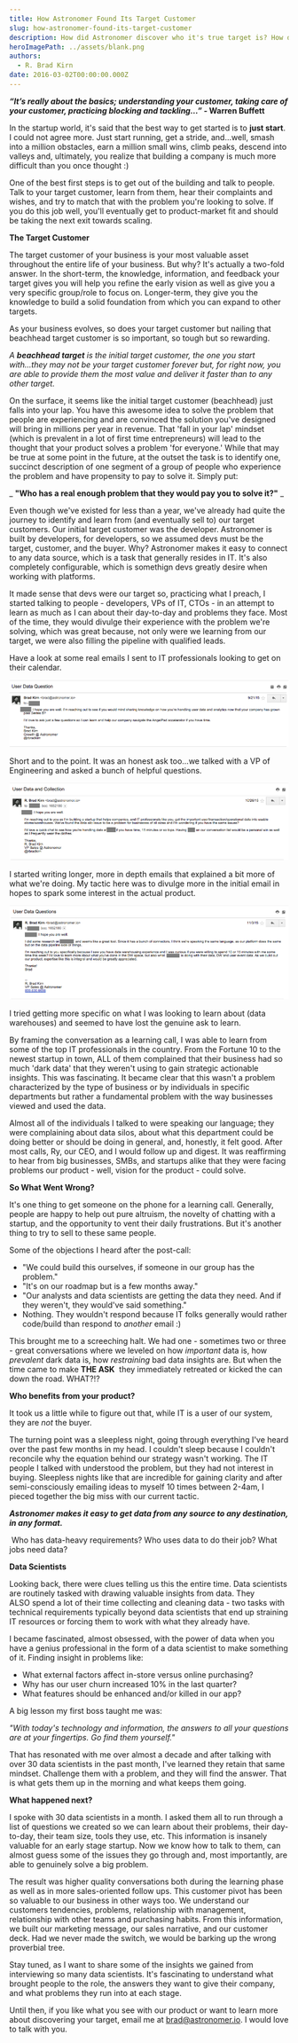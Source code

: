 ```yaml
---
title: How Astronomer Found Its Target Customer
slug: how-astronomer-found-its-target-customer
description: How did Astronomer discover who it's true target is? How did they get on calls with early targets?
heroImagePath: ../assets/blank.png
authors:
  - R. Brad Kirn
date: 2016-03-02T00:00:00.000Z
---
```


 **_“It’s really about the basics; understanding your customer, taking care of your customer, practicing blocking and tackling…” -_ Warren Buffett**

In the startup world, it's said that the best way to get started is to **just start**. I could not agree more. Just start running, get a stride, and...well, smash into&nbsp;a million obstacles, earn&nbsp;a million small wins, climb&nbsp;peaks, descend into valleys and, ultimately, you realize that building a company is much more difficult than you once thought :)

One of the best first steps is to get out of the building and talk to people. Talk to your target customer, learn from them, hear their complaints and wishes, and try to match that with the problem you're looking to solve. If you do this job well, you'll eventually get to product-market fit and should be taking the next exit towards scaling.

**The Target Customer**

The target customer of your business is your most valuable asset throughout the entire life of your business. But why? It's actually a two-fold answer. In the short-term, the knowledge, information, and feedback your target gives you will help you refine the early vision as well as give you a very specific group/role to focus on. Longer-term, they give you the knowledge to build a solid foundation from which you can expand to other targets.

As your business evolves, so does your target customer but nailing that beachhead target customer is so important, so tough but so rewarding.

_A **beachhead target** is the initial target customer, the one you start with...they may not be your target customer forever but, for right now, you are able to provide them the most value and deliver it faster than to any other target._

On the surface, it seems like the initial target&nbsp;customer (beachhead) just falls into your lap. You have this awesome idea to solve the problem that people are experiencing and are convinced the solution you've designed will bring in millions per year in revenue. That 'fall in your lap' mindset (which is prevalent in a lot of first time entrepreneurs) will lead to the thought that your product solves a problem 'for everyone.' While that may be true at some point in the future, at the outset the task is to identify one, succinct description of one segment of a group of people who experience the problem and have propensity to pay to solve it. Simply put:

_ **"Who has a real enough problem that they would pay you to solve it?"** _

Even though we've existed for less than a year, we've already had quite the journey to identify and learn from (and eventually sell to) our target customers. Our initial target customer was the developer. Astronomer is built by developers, for developers, so we assumed devs must be the target, customer, and the buyer. Why?&nbsp;Astronomer makes it easy to connect to any data source, which is a task that generally resides in IT. It's also completely configurable, which is somethign devs greatly desire when working with platforms.

It made sense that devs were our target so, practicing what I preach, I started talking to people - developers, VPs of IT, CTOs - in an attempt to learn as much as I can about their day-to-day and problems they face. Most of the time, they would divulge their experience with the problem we're solving, which was great because, not only were we learning from our target, we were also filling the pipeline with qualified leads.

Have a look at some real emails I sent to IT professionals looking to get on their calendar.&nbsp;

![1.png](../assets/1.png "1.png")

Short and to the point. It was an honest ask too...we talked with a VP of Engineering and asked a bunch of helpful questions.

![2.png](../assets/2.png "2.png")

I started writing longer, more in depth emails that explained a bit more of what we're doing. My tactic here was to divulge more in the initial email in hopes to spark some interest in the actual product.

![3.png](../assets/3.png "3.png")

I tried getting more specific on what I was looking to learn about (data warehouses) and seemed to have lost the genuine ask to learn.

By framing the conversation as a learning call, I was able to learn from some of the top IT professionals in the country. From the Fortune 10 to the newest startup in town, ALL of them complained that their business had so much 'dark data' that they weren't&nbsp;using to gain strategic actionable insights. This was fascinating. It became clear that this wasn't a problem characterized by the type of business or by individuals in specific departments but rather a fundamental problem with the way businesses viewed and used the data.

Almost all of the individuals I talked to were speaking our language; they were complaining about data silos, about what this department could be doing better or should be doing in general, and, honestly, it felt good. After most calls, Ry, our CEO,&nbsp;and I would follow up and digest. It was reaffirming to hear from big businesses, SMBs, and startups alike that they were facing problems our product - well, vision for the product - could solve.&nbsp;

**So What Went Wrong?**

It's one thing to get someone on the phone for a learning call. Generally, people are happy to help out pure altruism, the novelty of chatting with a startup, and the opportunity to vent their daily frustrations. But it's another thing to try to sell to these same people.

Some of the objections I heard after the post-call:

- "We could build this ourselves, if someone in our group has the problem."
- "It's on our roadmap but is a few months away."
- "Our analysts and data scientists are getting the data they need. And if they weren't, they would've said something."
- Nothing. They wouldn't respond because IT folks generally would rather code/build than respond to _another_ email :)

This brought me to a screeching halt. We had one - sometimes two or three - great conversations where we leveled on how _important_ data is, how _prevalent_ dark data is, how _restraining_ bad data insights are.&nbsp;But&nbsp;when the time came to make **THE ASK** &nbsp;they immediately retreated or kicked the can down the road. WHAT?!?&nbsp;

**Who benefits from your product?**

It took us a little while to figure out that, while IT is a user of our system, they are _not_ the buyer.

The turning point was a sleepless night, going through everything I've heard over the past few months in my head. I couldn't sleep because I couldn't reconcile why&nbsp;the&nbsp;equation behind our strategy wasn't working. The IT people I talked with understood the problem, but they had not interest in buying. Sleepless nights like that are incredible for gaining clarity&nbsp;and after semi-consciously emailing ideas to myself 10 times between 2-4am, I pieced together the big miss with our current tactic.

**_Astronomer makes it easy to get data from any source to any destination, in any format._**

&nbsp;Who has data-heavy requirements? Who uses data to do their job? What jobs need data?&nbsp;

**Data Scientists** &nbsp;

Looking back, there were clues telling us this the entire time. Data scientists are routinely tasked with drawing valuable insights from data. They ALSO&nbsp;spend a lot of their time collecting and cleaning data - two tasks with technical requirements typically beyond data scientists that end up straining IT resources or forcing them to work with what they already have.

I became fascinated, almost obsessed, with the power of data when you have a genius professional in the form of a data scientist to make something of it. Finding insight in problems like:&nbsp;

- What external factors affect in-store versus online purchasing?
- Why has our user churn increased 10% in the last quarter?
- What features should be enhanced and/or killed in our app?

A big lesson my first boss taught me was:

_"With today's technology and information, the answers to all your questions are at your fingertips. Go find them yourself."_

That has resonated with me over almost a decade and after talking with over 30 data scientists in the past month, I've learned they retain that same mindset. Challenge them with a problem, and they will find the answer. That is what gets them up in the morning and what keeps them going.

**What happened next?**

I spoke&nbsp;with 30 data scientists in a month. I asked them all to run through a list of questions we created so we can learn about their problems, their day-to-day, their team size, tools they use, etc. This information is insanely valuable for an early stage startup. Now we know how to talk to them, can almost guess some of the issues they go through and, most importantly, are able to genuinely solve a big problem.

The result was higher quality conversations both during the learning phase as well as in more sales-oriented follow ups. This customer pivot has been so valuable to our business in other ways too. We understand our customers tendencies, problems, relationship with management, relationship with other teams and purchasing habits. From this information, we built our marketing message, our sales narrative, and our customer deck. Had we never made the switch, we would be barking up the wrong proverbial tree.&nbsp;

Stay tuned, as I want to share some of the insights we gained from interviewing so many data scientists. It's fascinating to understand what brought people to the role, the answers they want to give their company, and what problems they run into at each stage.

Until then, if you like what you see with our product or want to learn more about discovering your target, email me at [brad@astronomer.io](mailto:brad@astronomer.io). I would love to talk with you.

&nbsp;

